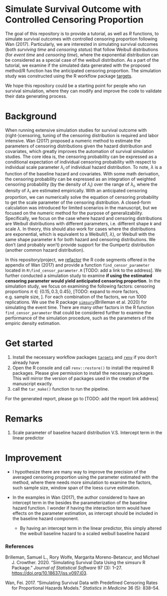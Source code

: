 
<!-- README.md is generated from README.Rmd. Please edit that file -->

# Simulate Survival Outcome with Controlled Censoring Proportion

<!-- badges: start -->
<!-- badges: end -->

The goal of this repository is to provide a tutorial, as well as *R*
functions, to simulate survival outcomes with controlled censoring
proportion following Wan (2017). Particularly, we are interested in
simulating survival outcomes (both *surviving time* and *censoring
status*) that follow Weibull distributions (for *event time* and
*censoring time*), where the exponential distribution can be considered
as a special case of the weibull distribution. As a part of the
tutorial, we examine if the simulated data generated with the proposed
method/R function has the anticipated censoring proportion. The
simulation study was constructed using the R workflow package
[targets](https://cran.r-project.org/web/packages/targets/index.html).

We hope this repository could be a starting point for people who run
survival simulation, where they can modify and improve the code to
validate their data generating process.

# Background

When running extensive simulation studies for survival outcome with
(right-)censoring, tuning of the censoring distribution is required and
labor intensive. Wan (2017) proposed a numeric method to estimate the
parameters of censoring distributions given the hazard distribution and
covariates, which greatly improves the automation of survival simulation
studies. The core idea is, the censoring probability can be expressed as
a conditional expectation of individual censoring probability with
respect to individual scale parameter *λ*<sub>*i*</sub> of individual
hazard distribution. To note, *λ* is a function of the baseline hazard
and covariates. With some math derivation, the censoring probability can
be expressed as an integration of weighted censoring probability (by the
density of *λ*<sub>*i*</sub>) over the range of *λ*<sub>*i*</sub>, where
the density of *λ*<sub>*i*</sub> are estimated empirically. With an
anticipated censoring proportion, we can numerically solve the equation
of censoring probability to get the scale parameter of the censoring
distribution. A closed-form calculation was introduced for limited
scenarios in the manuscript, but we focused on the numeric method for
the purpose of generalizability. Specifically, we focus on the case
where hazard and censoring distributions are Weibull distributions with
different parameters, i.e. different shape *k* and scale *λ*. In theory,
this should also work for cases where the distributions are exponential,
which is equivalent to a Weibull(1, *λ*), or Weibull with the same shape
parameter *k* for both hazard and censoring distributions. We don’t (and
probably won’t) provide support for the Gumpertz distribution (another
common hazard distribution).

In this repository/project, we
[refactor](https://en.wikipedia.org/wiki/Code_refactoring) the R code
segments offered in the appendix of Wan (2017) and provide a function
`find_censor_parameter` located in `R\find_censor_parameter.R` \[TODO:
add a link to the address\]. We further conducted a simulation study to
examine **if using the estimated censoring parameter would yield
anticipated censoring proportion**. In the simulation study, we focus on
examining the following factors: censoring proportions
*π* ∈ {0.15, 0.3, 0.45}, \[TODO: expand to more factors, e.g. sample
size, \]. For each combination of the factors, we run 1000 replications.
We use the R package
[`simsurv`](https://cran.r-project.org/web/packages/simsurv/index.html)(Brilleman
et al. 2020) for simulating the event time. There are many other factors
in the R function `find_censor_parameter` that could be considered
further to examine the performance of the simulation procedure, such as
the parameters of the empiric density estimation.

# Get started

1.  Install the necessary workflow packages
    [`targets`](https://cran.r-project.org/web/packages/targets/index.html)
    and [`renv`](https://rstudio.github.io/renv/articles/renv.html) if
    you don’t already have
2.  Open the R console and call `renv::restore()` to install the
    required R packages. Please give permission to install the necessary
    packages. This will mirror the version of packages used in the
    creation of the manuscript exactly.
3.  call the `tar_make()` function to run the pipeline.

For the generated report, please go to \[TODO: add the report link
address\]

# Remarks

1.  Scale parameter of baseline hazard distribution V.S. Intercept term
    in the linear predictor

# Improvement

-   I hypothesize there are many way to improve the precision of the
    averaged censoring proportion using the parameter estimated with the
    method, where there needs more simulation to examine the factors,
    such sample size, window span of the loess curve estimation.

-   In the examples in Wan (2017), the author considered to have an
    intercept term in the besides the parameterization of the baseline
    hazard function. I wonder if having the interaction term would have
    effects on the parameter estimation, as intercept should be included
    in the baseline hazard component.

    -   By having an intercept term in the linear predictor, this simply
        altered the weibull baseline hazard to a scaled weibull baseline
        hazard

### References

<div id="refs" class="references csl-bib-body hanging-indent">

<div id="ref-Brilleman2020" class="csl-entry">

Brilleman, Samuel L., Rory Wolfe, Margarita Moreno-Betancur, and Michael
J. Crowther. 2020. “Simulating Survival Data Using the <span
class="nocase">simsurv</span> R Package.” *Journal of Statistical
Software* 97 (3): 1–27. <https://doi.org/10.18637/jss.v097.i03>.

</div>

<div id="ref-Wan2017" class="csl-entry">

Wan, Fei. 2017. “Simulating Survival Data with Predefined Censoring
Rates for Proportional Hazards Models.” *Statistics in Medicine* 36 (5):
838–54.

</div>

</div>

